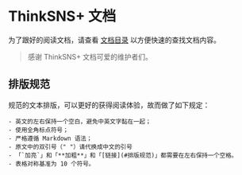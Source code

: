# ThinkSNS+ 文档

为了跟好的阅读文档，请查看 [文档目录](summary.md) 以方便快速的查找文档内容。

> 感谢 ThinkSNS+ 文档可爱的维护者们。

## 排版规范

规范的文本排版，可以更好的获得阅读体验，故而做了如下规定：

    - 英文的左右保持一个空白，避免中英文字黏在一起；
    - 使用全角标点符号；
    - 严格遵循 Markdown 语法；
    - 原文中的双引号（" "）请代换成中文的引号
    - 「`加亮`」和「**加粗**」和「[链接](#排版规范)」都需要在左右保持一个空格。
    - 表格对称基准为 10 个符号。

